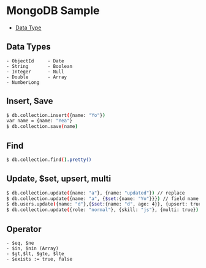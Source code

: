# MongoDB Sample

* [Data Type](#data-types)

## Data Types

```
- ObjectId     - Date
- String       - Boolean
- Integer      - Null
- Double       - Array
- NumberLong
```

## Insert, Save

```bash
$ db.collection.insert({name: "Yo"})
var name = {name: "Yea"}
$ db.collection.save(name)
```

## Find

```bash
$ db.collection.find().pretty()
```

## Update, $set, upsert, multi

```bash
$ db.collection.update({name: "a"}, {name: "updated"}) // replace
$ db.collection.update({name: "a", {$set:{name: "Yo"}}}) // field name only
$ db.users.update({name: "d"},{$set:{name: "d", age: 4}}, {upsert: true}) // ถ้าไม่เจอข้อมูลให้ insert
$ db.collection.update({role: "normal"}, {skill: "js"}, {multi: true}) // multi update
```

## Operator

```
- $eq, $ne
- $in, $nin (Array)
- $gt,$lt, $gte, $lte
- $exists := true, false
```
